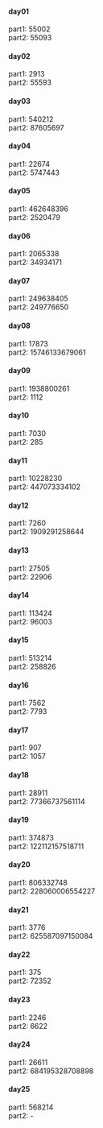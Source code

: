 #### day01
part1: 55002    
part2: 55093    
#### day02
part1: 2913    
part2: 55593    
#### day03
part1: 540212    
part2: 87605697    
#### day04
part1: 22674    
part2: 5747443    
#### day05
part1: 462648396       
part2: 2520479    
#### day06
part1: 2065338    
part2: 34934171    
#### day07
part1: 249638405    
part2: 249776650     
#### day08
part1: 17873    
part2: 15746133679061    
#### day09
part1: 1938800261     
part2: 1112         
#### day10
part1: 7030          
part2: 285     
#### day11
part1: 10228230      
part2: 447073334102          
#### day12
part1: 7260     
part2: 1909291258644     
#### day13
part1: 27505         
part2: 22906     
#### day14
part1: 113424      
part2: 96003         
#### day15
part1: 513214     
part2: 258826    
#### day16
part1: 7562     
part2: 7793    
#### day17
part1: 907     
part2: 1057       
#### day18
part1: 28911     
part2: 77366737561114    
#### day19
part1: 374873     
part2: 122112157518711    
#### day20
part1: 806332748     
part2: 228060006554227    
#### day21
part1: 3776     
part2: 625587097150084    
#### day22
part1: 375     
part2: 72352    
#### day23
part1: 2246     
part2: 6622    
#### day24
part1: 26611     
part2: 684195328708898    
#### day25
part1: 568214     
part2: -      
